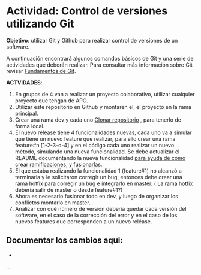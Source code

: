 # Actividad: Control de versiones utilizando Git

**Objetivo**: utilizar Git y Github para realizar control de versiones de un software. 

A continuación encontrará algunos comandos básicos de Git y una serie de actividades que deberán realizar. Para consultar más información sobre Git revisar [Fundamentos de Git](https://git-scm.com/book/es/v2/Fundamentos-de-Git-Obteniendo-un-repositorio-Git).

**ACTVIDADES**:

1.	En grupos de 4 van a realizar un proyecto colaborativo, utilizar cualquier proyecto que tengan de APO.
2.	Utilizar este repositorio en Github y montaren el, el proyecto en la rama principal.
3.	Crear una rama dev y cada uno [Clonar repositorio](https://docs.github.com/es/repositories/creating-and-managing-repositories/cloning-a-repository) , para tenerlo de forma local.
4.	El nuevo reléase tiene 4 funcionalidades nuevas, cada uno va a simular que tiene un nuevo feature que realizar, para ello crear una rama feature#n [1-2-3-o-4] y en el código cada uno realizar un nuevo método, simulando una nueva funcionalidad.  Se debe actualizar el README documentando la nueva funcionalidad [para ayuda de cómo crear ramificaciones, y fusionarlas](https://git-scm.com/book/es/v2/Ramificaciones-en-Git-Procedimientos-B%C3%A1sicos-para-Ramificar-y-Fusionar).
5.	El que estaba realizando la funcionalidad 1 (feature#1) no alcanzó a terminarla y le solicitaron corregir un bug, entonces debe crear una rama hotfix para corregir un bug e integrarlo en master. ( La rama hotfix debería salir de master o desde feature#1?)
6.	Ahora es necesario fusionar todo en dev, y luego de organizar los conflictos montarlo en master.
7.	Analizar con qué número de versión debería quedar cada versión del software, en el caso de la corrección del error y en el caso de los nuevos features que corresponden a un nuevo reléase.

**Documentar los cambios aqui:**
-
-
...
